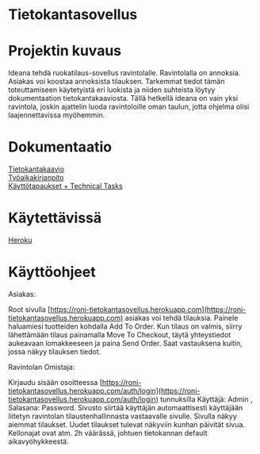 # Tietokantasovellus

# Projektin kuvaus
Ideana tehdä ruokatilaus-sovellus ravintolalle. Ravintolalla on annoksia. Asiakas voi koostaa annoksista tilauksen. Tarkemmat tiedot tämän toteuttamiseen käytetyistä eri luokista ja niiden suhteista löytyy dokumentaation tietokantakaaviosta. Tällä hetkellä ideana on vain yksi ravintola, joskin ajattelin luoda ravintoloille oman taulun, jotta ohjelma olisi laajennettavissa myöhemmin.
  
# Dokumentaatio
[Tietokantakaavio](https://github.com/RoniNiklas/tietokantasovellus/blob/master/dokumentaatio/tietokantakaavio.jpg)     
[Työaikakirjanpito](https://github.com/RoniNiklas/tietokantasovellus/blob/master/dokumentaatio/ty%C3%B6aikakirjanpito.MD)  
[Käyttötapaukset + Technical Tasks](https://github.com/RoniNiklas/tietokantasovellus/blob/master/dokumentaatio/k%C3%A4ytt%C3%B6tapaukset.MD)

# Käytettävissä
[Heroku](https://roni-tietokantasovellus.herokuapp.com)

# Käyttöohjeet
Asiakas:

Root sivulla [https://roni-tietokantasovellus.herokuapp.com](https://roni-tietokantasovellus.herokuapp.com) asiakas voi tehdä tilauksia. Painele haluamiesi tuotteiden kohdalla Add To Order. Kun tilaus on valmis, siirry lähettämään tilaus painamalla Move To Checkout, täytä yhteystiedot aukeavaan lomakkeeseen ja paina Send Order. Saat vastauksena kuitin, jossa näkyy tilauksen tiedot.  
  
  Ravintolan Omistaja:  
  
Kirjaudu sisään osoitteessa [https://roni-tietokantasovellus.herokuapp.com/auth/login](https://roni-tietokantasovellus.herokuapp.com/auth/login) tunnuksilla Käyttäjä: Admin , Salasana: Password. Sivusto siirtää käyttäjän automaattisesti käyttäjään liitetyn ravintolan tilaustenhallinnasta vastaavalle sivulle. Sivulla näkyy aiemmat tilaukset. Uudet tilaukset tulevat näkyviin kunhan päivität sivua. Kellonajat ovat atm. 2h väärässä, johtuen tietokannan default aikavyöhykkeestä.
